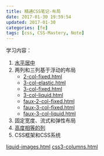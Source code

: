 ```yaml
---
title: 精通CSS笔记-布局
date: 2017-01-30 19:59:54
updated: 2017-01-30
categories: [fe]
tags: [css, CSS-Mastery, Note]
---
```


学习内容：
1. [水平居中](./centering-auto-margin.html)
2. 两列和三列基于浮动的布局
    - [2-col-fixed.html](./2-col-fixed.html)   
    - [3-col-elastic.html](./3-col-elastic.html) 
    - [3-col-fixed.html](./3-col-fixed.html)
    - [3-col-liquid.html](./3-col-liquid.html)
    - [faux-2-col-fixed.html](./faux-2-col-fixed.html)
    - [faux-3-col-fixed.html](./faux-3-col-fixed.html)
    - [faux-3-col-liquid.html](./faux-3-col-liquid.html)
3. 固定宽度、流式和弹性布局
4. [高度相等的列](./equal-height-columns.html)
5. CSS框架和CSS系统

[liquid-images.html](./liquid-images.html)
[css3-columns.html](./css3-columns.html)

